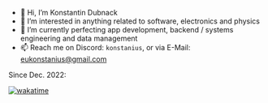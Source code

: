 - 👋 Hi, I’m Konstantin Dubnack
- 👀 I’m interested in anything related to software, electronics and physics
- 🌱 I’m currently perfecting app development, backend / systems engineering and data management
- 📫 Reach me on Discord: ``konstanius``, or via E-Mail: eukonstanius@gmail.com

Since Dec. 2022:

[![wakatime](https://wakatime.com/badge/user/97577f0b-5745-4811-bede-b04ab2a58db5.svg)](https://wakatime.com/@97577f0b-5745-4811-bede-b04ab2a58db5)
